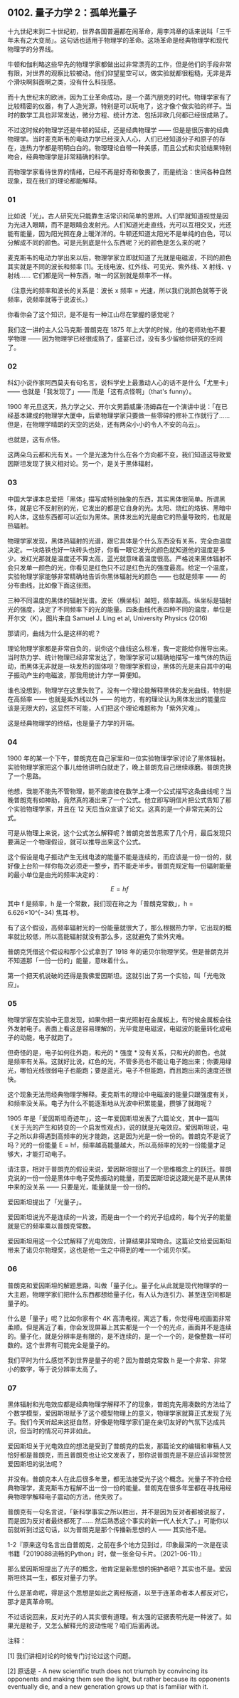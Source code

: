 ## 0102. 量子力学 2：孤单光量子

十九世纪末到二十世纪初，世界各国普遍都在闹革命，用李鸿章的话来说叫「三千年未有之大变局」。这句话也适用于物理学的革命。这场革命是经典物理学和现代物理学的分界线。

牛顿和伽利略这些早先的物理学家都做出过非常漂亮的工作，但是他们的手段非常有限，对世界的观察比较被动。他们仰望星空可以，做实验就都很粗糙，无非是弄个滑块啊斜面啊之类，没有什么科技感。

而十九世纪末的欧洲，因为工业革命成功，是一个蒸汽朋克的时代。物理学家有了比较精密的仪器，有了人造光源，特别是可以玩电了，这才像个做实验的样子。当时的数学工具也非常发达，微分方程、统计方法、包括非欧几何都已经很成熟了。

不过这时候的物理学还是牛顿的延续，还是经典物理学 —— 但是是很厉害的经典物理学。当时麦克斯韦的电动力学已经深入人心，人们已经知道分子和原子的存在，连热力学都是明明白白的。物理理论自带一种美感，而且公式和实验结果特别吻合，经典物理学是非常精确的科学。

而物理学家看待世界的情绪，已经不再是好奇和敬畏了，而是统治：世间各种自然现象，现在我们的理论都能解释。

### 01

比如说「光」。古人研究光只能靠生活常识和简单的思辨。人们早就知道视觉是因为光进入眼睛，而不是眼睛会发射光。人们知道光走直线，光可以互相交叉，光还能有能量，因为阳光照在身上暖洋洋的。牛顿还知道太阳光不是单纯的白色，可以分解成不同的颜色。可是光到底是什么东西呢？光的颜色是怎么来的呢？

麦克斯韦的电动力学出来以后，物理学家立即就知道了光就是电磁波，不同的颜色其实就是不同的波长和频率 [1]。无线电波、红外线、可见光、紫外线、X 射线、γ 射线…… 它们都是同一种东西，唯一的区别就是频率不一样。

（注意光的频率和波长的关系是：波长 x 频率 = 光速，所以我们说颜色就等于说频率，说频率就等于说波长。）

你看你会了这个知识，是不是有一种江山尽在掌握的感觉呢？

我们这一讲的主人公马克斯·普朗克在 1875 年上大学的时候，他的老师劝他不要学物理 —— 因为物理学已经很成熟了，盛宴已过，没有多少留给你研究的空间了。

### 02

科幻小说作家阿西莫夫有句名言，说科学史上最激动人心的话不是什么「尤里卡」—— 也就是「我发现了」—— 而是「这有点怪啊」（that's funny）。

1900 年元旦这天，热力学之父、开尔文男爵威廉·汤姆森在一个演讲中说：「在已经基本建成的物理学大厦中，后辈物理学家只要做一些零碎的修补工作就行了…… 但是，在物理学晴朗的天空的远处，还有两朵小小的令人不安的乌云」。

也就是，这有点怪。

这两朵乌云都和光有关。一个是光速为什么在各个方向都不变，我们知道这导致爱因斯坦发现了狭义相对论。另一个，是关于黑体辐射。

### 03

中国大学课本总爱把「黑体」描写成特别抽象的东西，其实黑体很简单。所谓黑体，就是它不反射别的光，它发出的都是它自身的光。太阳、烧红的烙铁、黑暗中的人体，这些东西都可以近似为黑体。黑体发出的光是由它的热量导致的，也就是热辐射。

物理学家发现，黑体热辐射的光谱，跟它具体是个什么东西没有关系，完全由温度决定。一块烙铁也好一块砖头也好，你看一眼它发光的颜色就知道他的温度是多少。发红光那就是温度还不算太高，蓝光就意味着温度很高。严格说来黑体辐射不会只发单一颜色的光，你看见是红色只不过是红色光的强度最高。给定一个温度，实验物理学家能够非常精确地告诉你黑体辐射光的颜色 —— 也就是频率 —— 的分布曲线，比如像下面这张图。

三种不同温度的黑体的辐射光谱。波长（横坐标）越短，频率越高。纵坐标是辐射光的强度，決定了不同频率下的光的能量。四条曲线代表四种不同的温度，单位是开尔文（K）。图片来自 Samuel J. Ling et al, University Physics (2016)

那请问，曲线为什么是这样的呢？

理论物理学家都是非常自负的，说你这个曲线这么标准，我一定能给你推导出来。当时热力学、统计物理已经非常发达了，物理学家可以精确地描写一堆气体的热运动，而黑体无非就是一块发热的固体呗？物理学家假设，黑体的光是来自其中的电子振动产生的电磁波，那我用统计力学一算便知。

谁也没想到，物理学在这里失败了。没有一个理论能解释黑体的发光曲线，特别是在高频率 —— 也就是紫外线以外 —— 的地方，有的理论认为黑体发出的能量应该是无限大的，这显然不可能，人们把这个理论难题称为「紫外灾难」。

这是经典物理学的终结，也是量子力学的开端。

### 04

1900 年的某一个下午，普朗克在自己家里和一位实验物理学家讨论了黑体辐射。实验物理学家把这个事儿给他讲明白就走了，晚上普朗克自己继续琢磨。普朗克换了一个思路。

他想，我能不能先不管物理，能不能直接在数学上凑一个公式描写这条曲线呢？当晚普朗克有如神助，竟然真的凑出来了一个公式。他立即写明信片把公式告知了那个实验物理学家，并且在 12 天后当众宣读了论文。这真的是一个非常完美的公式。

可是从物理上来说，这个公式怎么解释呢？普朗克苦苦思索了几个月，最后发现只要满足一个物理假设，就可以推导出来这个公式。

这个假设是电子振动产生无线电波的能量不能是连续的，而应该是一份一份的，就好像上台阶一样你每次必须走一整步，而不能走半步。普朗克规定每一份辐射能量的最小单位是由光的频率决定的：

$$E = hf$$

其中 f 是频率，h 是一个常数，我们现在称之为「普朗克常数」，h = 6.626×10^(−34) 焦耳·秒。

有了这个假设，高频率辐射光的一份能量就很大了，那么根据热力学，它出现的概率就比较低，所以高能辐射就没有那么多，这就避免了紫外灾难。

普朗克凭借这个假设和那个公式拿到了 1918 年的诺贝尔物理学奖。但是普朗克并不知道那「一份一份的」能量，意味着什么。

第一个把天机说破的还得是我佛爱因斯坦。这就引出了另一个实验，叫「光电效应」。

### 05

物理学家在实验中无意发现，如果你把一束光照射在金属板上，有时候金属板会往外发射电子。表面上看这是容易理解的，光毕竟是电磁波，电磁波的能量转化成电子的动能，电子就跑了。

但奇怪的是，电子如何往外跑，和光的 * 强度 * 没有关系，只和光的颜色，也就是频率有关系。这就好比说，红色的光，不管多亮也不能让电子跑出来；你要用绿光，哪怕光线很弱电子也能跑；要是蓝光，电子不但能跑，而且跑出来的速度还很快。

这个现象无法用经典物理学解释。麦克斯韦的理论中电磁波的能量只跟强度有关，和频率没关系。电子为什么不能逐渐地从光波中积累能量，攒够了就跑呢？

1905 年是「爱因斯坦奇迹年」，这一年爱因斯坦发表了六篇论文，其中一篇叫《关于光的产生和转变的一个启发性观点》，说的就是光电效应。爱因斯坦说，电子之所以非得遇到高频率的光才能跑，这是因为光是一份一份的。普朗克不是说了吗？光的一份能量 E = hf，频率越高能量越大，所以高频率的光的一份能量才足够大，才能打动电子。

请注意，相对于普朗克的假设来说，爱因斯坦提出了一个思维概念上的跃迁。普朗克说的一份一份是黑体中电子受热振动的能量，而爱因斯坦说这跟光是不是从黑体中来的没关系 —— 只要是光，能量就是一份一份的。

爱因斯坦提出了「光量子」。

爱因斯坦说光不是连续的一片波，而是由一个一个的光子组成的，每个光子的能量就是它的频率乘以普朗克常数。

爱因斯坦用这一个公式解释了光电效应，计算结果非常吻合。这篇论文给爱因斯坦带来了诺贝尔物理奖，这也是他一生之中得到的唯一一个诺贝尔奖。

### 06

普朗克和爱因斯坦的解题思路，叫做「量子化」。量子化从此就是现代物理学的一大主题，物理学家们把什么东西都想给量子化，有人认为连引力、甚至连空间都是量子的。

什么是「量子」呢？比如你家有个 4K 高清电视，离远了看，你觉得电视画面非常柔顺。但是离近了看，你会发现屏幕上其实都是一个一个的光点，画面并不是连续的。量子化，就是分辨率是有限的，是不连续的，是一个一个的，是像整数一样可数的。这个世界有可能完全是量子的。

我们平时为什么感觉不到世界是量子的呢？因为普朗克常数 h 是一个非常、非常小的数字，等于说分辨率太高了。

### 07

黑体辐射和光电效应都是经典物理学解释不了的现象，普朗克先用凑数的方法给了个数学模型，爱因斯坦赋予了这个模型物理上的意义，物理学家就算正式发现了光子。我们今天听起来这挺自然，好像是物理学家们是在亲切友好的气氛下达成共识，但当时的情况可并非如此。

爱因斯坦关于光电效应的想法是受到了普朗克的启发，那篇论文的编辑和审稿人又恰好都是普朗克，而且普朗克也让论文发表了，那你说普朗克是不是应该非常赞赏爱因斯坦的说法呢？

并没有。普朗克本人在此后很多年里，都无法接受光子这个概念。光量子不符合经典物理学，麦克斯韦方程解不出一份一份的能量。普朗克在很多年里都在寻找用经典物理学解释电子震动的方法，他失败了。

普朗克有一句名言说，「新科学事实之所以胜出，并不是因为反对者都被说服了，而是因为反对者最终都死了…… 然后熟悉这个事实的新一代人长大了。」可能你以前就听到过这句话，以为普朗克是那个传播新思想的人 —— 其实他不是。

1-2『原来这句名言出自普朗克，之前在多个地方见到过，印象最深的一次是在读书籍「2019088流畅的Python」时，做一张金句卡片。（2021-06-11）』

那么爱因斯坦提出了光子的概念，他肯定是新思想的拥护者吧？其实也不是。爱因斯坦终其一生，都反对量子力学。

什么是革命呢，得是这个思想是如此之离经叛道，以至于连革命者本人都反对它，那才是真革命啊。

不过话说回来，反对光子的人其实很有道理。有太强的证据表明光是一种波了。如果光是粒子，又怎么解释光的波动性呢？咱们后面再说。

注释：

[1] 我们讲相对论的时候专门讨论过这个问题。

[2] 原话是 - A new scientific truth does not triumph by convincing its opponents and making them see the light, but rather because its opponents eventually die, and a new generation grows up that is familiar with it.